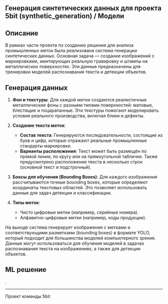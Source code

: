 ## Генерация синтетических данных для проекта 5bit (synthetic_generation) / Модели

## Описание

В рамках части проекта по созданию решения для анализа промышленных меток была реализована система генерации синтетических данных. Основная задача — создание изображений с маркировками, имитирующих реальную гравировку и штампы на металлических поверхностях. Эти данные предназначены для тренировки моделей распознавания текста и детекции объектов.

## Генерация данных

1. **Фон и текстуры**: Для каждой метки создаются реалистичные металлические фоны с разными типами поверхностей: матовые, блестящие и поцарапанные. Эти текстуры помогают моделировать условия реального производства, включая блики и дефекты.

2. **Создание текста меток**:
    - **Состав текста**: Генерируются последовательности, состоящие из букв и цифр, которые отражают реальные промышленные стандарты маркировки.
    - **Варианты расположения**: Текст может быть размещён по прямой линии, по кругу или на прямоугольной табличке. Также предусмотрено расположение текста в несколько строк (основной текст и подстрочный).

3. **Боксы для обучения (Bounding Boxes)**: Для каждого изображения рассчитываются точные bounding boxes, которые определяют координаты текстовых областей. Это позволяет использовать данные для задач детекции и классификации.

4. **Типы меток**:
    - Чисто цифровые метки (например, серийные номера).
    - Алфавитно-цифровые метки (например, коды продукции).

На выходе система генерирует изображения с метками и соответствующими разметками (bounding boxes) в формате YOLO, который подходит для большинства моделей компьютерного зрения. Данные могут использоваться для обучения моделей в задачах распознавания текста на изображениях, а также для детекции объектов.

## ML решение

.

---

Проект команды 5bit
